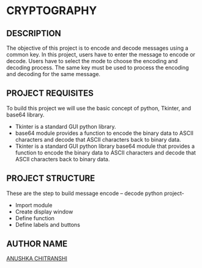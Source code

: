 # CRYPTOGRAPHY

## DESCRIPTION

The objective of this project is to encode and decode messages using a common key. In this project, users have to enter the message to encode or decode. Users have to select the mode to choose the encoding and decoding process. The same key must be used to process the encoding and decoding for the same message.

## PROJECT REQUISITES

To build this project we will use the basic concept of python, Tkinter, and base64 library.

- Tkinter is a standard GUI python library.
- base64 module provides a function to encode the binary data to ASCII characters and decode that ASCII characters back to binary data.
- Tkinter is a standard GUI python library base64 module that provides a function to encode the binary data to ASCII characters and decode that ASCII characters back to binary data.

## PROJECT STRUCTURE

These are the step to build message encode – decode python project-

- Import module
- Create display window
- Define function
- Define labels and buttons

## AUTHOR NAME

[ANUSHKA CHITRANSHI](https://github.com/codebuzzer01)
